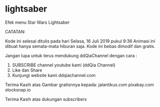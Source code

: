 # lightsaber
Efek menu Star Wars Lightsaber

CATATAN:

Kode ini selesai ditulis pada hari Selasa, 16 Juli 2019 pukul 9:36
Animasi ini dibuat hanya semata-mata hiburan saja.
Kode ini bebas dimodif dan gratis.

Jangan lupa untuk terus mendukung ddQiaChannel dengan cara :
1. SUBSCRIBE channel youtube kami (ddQia Channel)
2. Like dan Share
3. Kunjungi website kami ddqiachannel.com

Terima Kasih atas Gambar gratisnnya kepada:
jalantikus.com
pixabay.com
stocksnap.io

Terima Kasih atas dukungan subscribers
